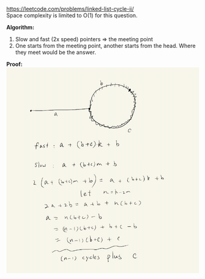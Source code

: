 https://leetcode.com/problems/linked-list-cycle-ii/ <br />
Space complexity is limited to O(1) for this question. <br />

**Algorithm:** <br />
1. Slow and fast (2x speed) pointers => the meeting point <br />
2. One starts from the meeting point, another starts from the head. Where they meet would be the answer. <br />

**Proof:**  <br />
![alt text](https://github.com/di-huang/CrackInterview/blob/main/resource/2.png)
